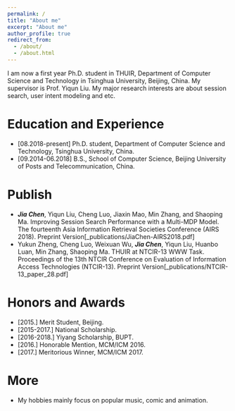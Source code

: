 ```yaml
---
permalink: /
title: "About me"
excerpt: "About me"
author_profile: true
redirect_from: 
  - /about/
  - /about.html
---
```


I am now a first year Ph.D. student in THUIR, Department of Computer Science and Technology in Tsinghua University, Beijing, China. My supervisor is Prof. Yiqun Liu. My major research interests are about session search, user intent modeling and etc.

Education and Experience<a href="#education"></a>
======
* [08.2018-present] Ph.D. student, Department of Computer Science and Technology, Tsinghua University, China.
* [09.2014-06.2018] B.S., School of Computer Science, Beijing University of Posts and Telecommunication, China.

Publish<a href="#publication"></a>
======
* ***Jia Chen***, Yiqun Liu, Cheng Luo, Jiaxin Mao, Min Zhang, and Shaoping Ma. Improving Session Search Performance with a Multi-MDP Model. The fourteenth Asia Information Retrieval Societies Conference (AIRS 2018). Preprint Version[_publications/JiaChen-AIRS2018.pdf]
* Yukun Zheng, Cheng Luo, Weixuan Wu, ***Jia Chen***, Yiqun Liu, Huanbo Luan, Min Zhang, Shaoping Ma. THUIR at NTCIR-13 WWW Task. Proceedings of the 13th NTCIR Conference on Evaluation of Information Access Technologies (NTCIR-13). Preprint Version[_publications/NTCIR-13_paper_28.pdf]

<a href="#honor"></a>
Honors and Awards
======
* [2015.] Merit Student, Beijing.
* [2015-2017.] National Scholarship.
* [2016-2018.] Yiyang Scholarship, BUPT.
* [2016.] Honorable Mention, MCM/ICM 2016.
* [2017.] Meritorious Winner, MCM/ICM 2017.

More
======
* My hobbies mainly focus on popular music, comic and animation.
